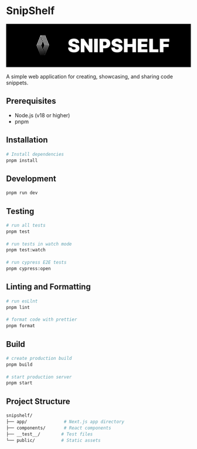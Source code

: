 # SnipShelf

![banner](./public/images/banner.png)

A simple web application for creating, showcasing, and sharing code snippets.

## Prerequisites

- Node.js (v18 or higher)
- pnpm

## Installation

```bash
# Install dependencies
pnpm install
```

## Development

```bash
pnpm run dev
```

## Testing

```bash
# run all tests
pnpm test

# run tests in watch mode
pnpm test:watch

# run cypress E2E tests
pnpm cypress:open
```

## Linting and Formatting

```bash
# run esLlnt
pnpm lint

# format code with prettier
pnpm format
```

## Build

```bash
# create production build
pnpm build

# start production server
pnpm start
```

## Project Structure

```bash
snipshelf/
├── app/              # Next.js app directory
├── components/       # React components
├── __test__/        # Test files
└── public/          # Static assets
```
